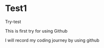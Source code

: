 # Test1
Try-test

This is first try for using Github

I will record my coding journey by using github
